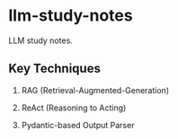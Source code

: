 # llm-study-notes
LLM study notes.

## Key Techniques

1. RAG (Retrieval-Augmented-Generation)

2. ReAct (Reasoning to Acting)

3. Pydantic-based Output Parser
